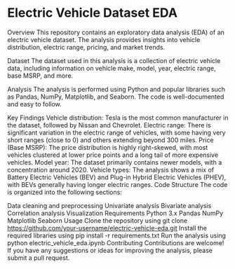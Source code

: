 Electric Vehicle Dataset EDA
==========================

Overview
This repository contains an exploratory data analysis (EDA) of an electric vehicle dataset. The analysis provides insights into vehicle distribution, electric range, pricing, and market trends.

Dataset
The dataset used in this analysis is a collection of electric vehicle data, including information on vehicle make, model, year, electric range, base MSRP, and more.

Analysis
The analysis is performed using Python and popular libraries such as Pandas, NumPy, Matplotlib, and Seaborn. The code is well-documented and easy to follow.

Key Findings
Vehicle distribution: Tesla is the most common manufacturer in the dataset, followed by Nissan and Chevrolet.
Electric range: There is significant variation in the electric range of vehicles, with some having very short ranges (close to 0) and others extending beyond 300 miles.
Price (Base MSRP): The price distribution is highly right-skewed, with most vehicles clustered at lower price points and a long tail of more expensive vehicles.
Model year: The dataset primarily contains newer models, with a concentration around 2020.
Vehicle types: The analysis shows a mix of Battery Electric Vehicles (BEV) and Plug-in Hybrid Electric Vehicles (PHEV), with BEVs generally having longer electric ranges.
Code Structure
The code is organized into the following sections:

Data cleaning and preprocessing
Univariate analysis
Bivariate analysis
Correlation analysis
Visualization
Requirements
Python 3.x
Pandas
NumPy
Matplotlib
Seaborn
Usage
Clone the repository using git clone https://github.com/your-username/electric-vehicle-eda.git
Install the required libraries using pip install -r requirements.txt
Run the analysis using python electric_vehicle_eda.ipynb
Contributing
Contributions are welcome! If you have any suggestions or ideas for improving the analysis, please submit a pull request.
